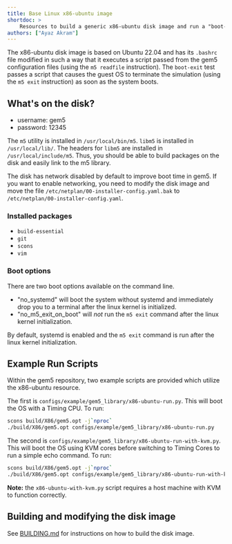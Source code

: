 ```yaml
---
title: Base Linux x86-ubuntu image
shortdoc: >
    Resources to build a generic x86-ubuntu disk image and run a "boot-exit" test.
authors: ["Ayaz Akram"]
---
```


The x86-ubuntu disk image is based on Ubuntu 22.04 and has its `.bashrc` file modified in such a way that it executes a script passed from the gem5 configuration files (using the `m5 readfile` instruction).
The `boot-exit` test passes a script that causes the guest OS to terminate the simulation (using the `m5 exit` instruction) as soon as the system boots.

## What's on the disk?

- username: gem5
- password: 12345

The `m5` utility is installed in `/usr/local/bin/m5`.
`libm5` is installed in `/usr/local/lib/`.
The headers for `libm5` are installed in `/usr/local/include/m5`.
Thus, you should be able to build packages on the disk and easily link to the m5 library.

The disk has network disabled by default to improve boot time in gem5.
If you want to enable networking, you need to modify the disk image and move the file `/etc/netplan/00-installer-config.yaml.bak` to `/etc/netplan/00-installer-config.yaml`.

### Installed packages

- `build-essential`
- `git`
- `scons`
- `vim`

### Boot options

There are two boot options available on the command line.

- "no_systemd" will boot the system without systemd and immediately drop you to a terminal after the linux kernel is initialized.
- "no_m5_exit_on_boot" will *not* run the `m5 exit` command after the linux kernel initialization.

By default, systemd is enabled and the `m5 exit` command is run after the linux kernel initialization.

## Example Run Scripts

Within the gem5 repository, two example scripts are provided which utilize the x86-ubuntu resource.

The first is `configs/example/gem5_library/x86-ubuntu-run.py`.
This will boot the OS with a Timing CPU.
To run:

```sh
scons build/X86/gem5.opt -j`nproc`
./build/X86/gem5.opt configs/example/gem5_library/x86-ubuntu-run.py
```

The second is `configs/example/gem5_library/x86-ubuntu-run-with-kvm.py`.
This will boot the OS using KVM cores before switching to Timing Cores to run a simple echo command.
To run:

```sh
scons build/X86/gem5.opt -j`nproc`
./build/X86/gem5.opt configs/example/gem5_library/x86-ubuntu-run-with-kvm.py`
```

**Note:** the `x86-ubuntu-with-kvm.py` script requires a host machine with KVM to function correctly.

## Building and modifying the disk image

See [BUILDING.md](BUILDING.md) for instructions on how to build the disk image.